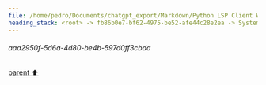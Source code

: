 ```yaml
---
file: /home/pedro/Documents/chatgpt_export/Markdown/Python LSP Client Writing.md
heading_stack: <root> -> fb86b0e7-bf62-4975-be52-afe44c28e2ea -> System -> 93a72920-b6b0-4849-ae9f-6a6bac06bf87 -> System -> aaa23743-d4b8-479a-9cf4-b7e357d2d973 -> User -> 3a85587d-63d2-4e15-a912-383beeee1f3b -> Assistant -> 2cbd10f3-6642-4021-9e90-a67e05827bf9 -> Tool -> 22a86aba-e3b8-4805-a841-9752070c999b -> Assistant -> Language Server Protocol (LSP) -> Features -> Workflow -> Writing a Python Client for LSP -> Example Libraries -> Example Code Outline -> aaa2528e-4c1f-4ad0-991b-16ed764da716 -> User -> 4a334677-9d0e-4635-afaa-e2795893b1a9 -> Assistant -> c3734514-9dae-4be3-8123-c1558578e838 -> Tool -> 0f6f37b3-6ec2-43a7-b76f-bae08d4ce51c -> Assistant -> 580895c4-5981-4f16-a55d-41ba1ab8af1e -> Assistant -> 6e38ed5a-91cb-43b9-986c-658dcecf8cf0 -> Tool -> 9fff6a60-716a-4a71-ba99-d15523367a56 -> Assistant -> aaa252ee-32d8-49fa-aa5b-565c1180a6e6 -> User -> ba806386-ffe6-41cf-bd96-214301f8b3d6 -> Assistant -> ffe0c567-a0f6-42e1-b0dd-ef6442fd4e14 -> Tool -> aaa28b11-8a59-4317-b066-13d7134b3907 -> User -> 76860d41-3d67-4ece-8738-74647d574dca -> Assistant -> 32ca632e-0f15-4dda-8d27-f3ef3e83beff -> Tool -> abfa122e-b2f6-4c37-832e-66748bf19c62 -> Assistant -> aaa209a3-7773-4ca2-9473-479aaadc814a -> User -> 26812516-6f32-4f78-a0e6-553e44345d36 -> Assistant -> 69d7accc-9cfe-45b7-a05f-eab38b6351b7 -> Tool -> f5bdc691-404f-4f93-8618-0981258c14be -> Assistant -> aaa2950f-5d6a-4d80-be4b-597d0ff3cbda
---
```

###### aaa2950f-5d6a-4d80-be4b-597d0ff3cbda
[parent ⬆️](#f5bdc691-404f-4f93-8618-0981258c14be)
